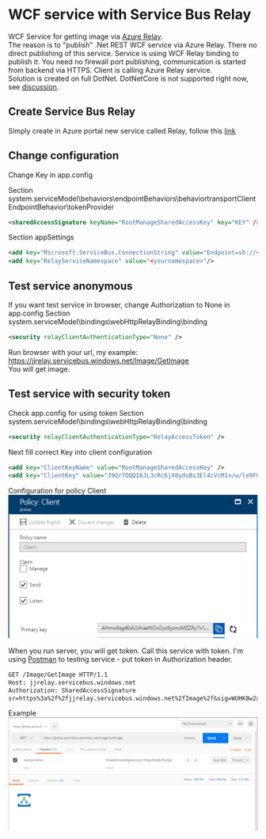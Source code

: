 # WCF service with Service Bus Relay
WCF Service for getting image via <a href="https://docs.microsoft.com/en-us/azure/service-bus-relay/relay-what-is-it">Azure Relay</a>.<br/>
The reason is to "publish" .Net REST WCF service via Azure Relay. 
There no direct publishing of this service. Service is using WCF Relay binding to publish it. You need no firewall port publishing, communication is started from backend via HTTPS.
Client is calling Azure Relay service.<br/>
Solution is created on full DotNet. DotNetCore is not supported right now, see <a href="https://github.com/dotnet/wcf/issues/1200#issuecomment-233081695">discussion</a>.

## Create Service Bus Relay
Simply create in Azure portal new service called Relay, follow this <a href="
https://docs.microsoft.com/en-us/azure/service-bus-relay/relay-create-namespace-portal">link</a>

## Change configuration
Change Key in app.config

Section system.serviceModel\behaviors\endpointBehaviors\behaviortransportClientEndpointBehavior\tokenProvider
```xml
<sharedAccessSignature keyName="RootManageSharedAccessKey" key="KEY" />
```
Section appSettings
```xml
<add key="Microsoft.ServiceBus.ConnectionString" value="Endpoint=sb://<yournamespace>.servicebus.windows.net/;SharedAccessKeyName=RootManageSharedAccessKey;SharedAccessKey=KEY" />
<add key="RelayServiceNamespace" value="<yournamespace>"/>
```

## Test service anonymous
If you want test service in browser, change Authorization to None in app.config
Section system.serviceModel\bindings\webHttpRelayBinding\binding
```xml
<security relayClientAuthenticationType="None" />
```

Run browser with your url, my example: https://jjrelay.servicebus.windows.net/Image/GetImage <br/>
You will get image.

## Test service with security token
Check app.config for using token
Section system.serviceModel\bindings\webHttpRelayBinding\binding
```xml
<security relayClientAuthenticationType="RelayAccessToken" />
```

Next fill correct Key into client configuration
```xml    
<add key="ClientKeyName" value="RootManageSharedAccessKey" />
<add key="ClientKey" value="J9Qr7OQQI6JL3cRc6jX0yduBz3El4cVcM1x/w/le9FQ=" />
```

Configuration for policy Client
![Image](media/policy.png)

When you run server, you will get token. Call this service with token.
I'm using <a href="http://www.getpostman.com">Postman</a> to testing service - put token in Authorization header.
```header
GET /Image/GetImage HTTP/1.1
Host: jjrelay.servicebus.windows.net
Authorization: SharedAccessSignature sr=https%3a%2f%2fjjrelay.servicebus.windows.net%2fImage%2f&sig=WUHK8w2a698NvCXSGQffEmqPJlBZuJxYdJXewM4a%2fC8%3d&se=1517055215&skn=RootManageSharedAccessKey
```

Example
![Image](media/postman.png)
